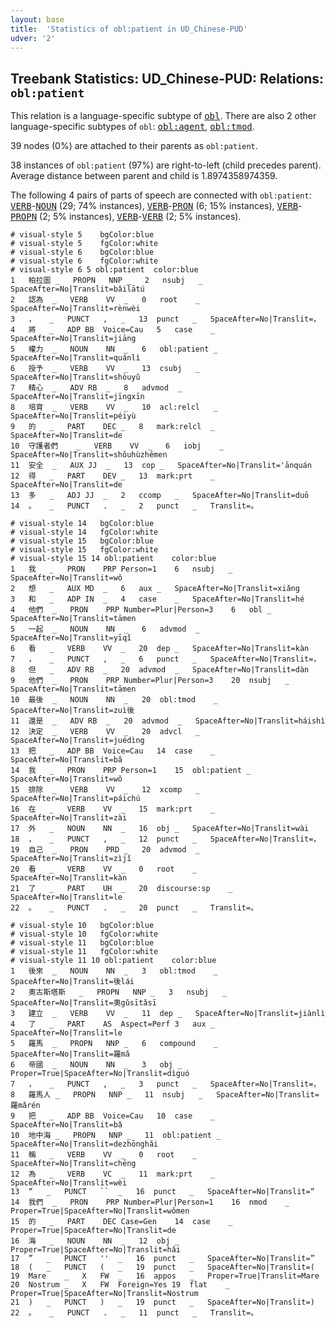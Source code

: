 ```yaml
---
layout: base
title:  'Statistics of obl:patient in UD_Chinese-PUD'
udver: '2'
---
```


## Treebank Statistics: UD_Chinese-PUD: Relations: `obl:patient`

This relation is a language-specific subtype of <tt><a href="zh_pud-dep-obl.html">obl</a></tt>.
There are also 2 other language-specific subtypes of `obl`: <tt><a href="zh_pud-dep-obl-agent.html">obl:agent</a></tt>, <tt><a href="zh_pud-dep-obl-tmod.html">obl:tmod</a></tt>.

39 nodes (0%) are attached to their parents as `obl:patient`.

38 instances of `obl:patient` (97%) are right-to-left (child precedes parent).
Average distance between parent and child is 1.8974358974359.

The following 4 pairs of parts of speech are connected with `obl:patient`: <tt><a href="zh_pud-pos-VERB.html">VERB</a></tt>-<tt><a href="zh_pud-pos-NOUN.html">NOUN</a></tt> (29; 74% instances), <tt><a href="zh_pud-pos-VERB.html">VERB</a></tt>-<tt><a href="zh_pud-pos-PRON.html">PRON</a></tt> (6; 15% instances), <tt><a href="zh_pud-pos-VERB.html">VERB</a></tt>-<tt><a href="zh_pud-pos-PROPN.html">PROPN</a></tt> (2; 5% instances), <tt><a href="zh_pud-pos-VERB.html">VERB</a></tt>-<tt><a href="zh_pud-pos-VERB.html">VERB</a></tt> (2; 5% instances).


~~~ conllu
# visual-style 5	bgColor:blue
# visual-style 5	fgColor:white
# visual-style 6	bgColor:blue
# visual-style 6	fgColor:white
# visual-style 6 5 obl:patient	color:blue
1	柏拉圖	_	PROPN	NNP	_	2	nsubj	_	SpaceAfter=No|Translit=bǎilātú
2	認為	_	VERB	VV	_	0	root	_	SpaceAfter=No|Translit=rènwèi
3	，	_	PUNCT	,	_	13	punct	_	SpaceAfter=No|Translit=，
4	將	_	ADP	BB	Voice=Cau	5	case	_	SpaceAfter=No|Translit=jiāng
5	權力	_	NOUN	NN	_	6	obl:patient	_	SpaceAfter=No|Translit=quánlì
6	授予	_	VERB	VV	_	13	csubj	_	SpaceAfter=No|Translit=shòuyǔ
7	精心	_	ADV	RB	_	8	advmod	_	SpaceAfter=No|Translit=jīngxīn
8	培育	_	VERB	VV	_	10	acl:relcl	_	SpaceAfter=No|Translit=péiyù
9	的	_	PART	DEC	_	8	mark:relcl	_	SpaceAfter=No|Translit=de
10	守護者們	_	VERB	VV	_	6	iobj	_	SpaceAfter=No|Translit=shǒuhùzhěmen
11	安全	_	AUX	JJ	_	13	cop	_	SpaceAfter=No|Translit='ānquán
12	得	_	PART	DEV	_	13	mark:prt	_	SpaceAfter=No|Translit=de
13	多	_	ADJ	JJ	_	2	ccomp	_	SpaceAfter=No|Translit=duō
14	。	_	PUNCT	.	_	2	punct	_	Translit=。

~~~


~~~ conllu
# visual-style 14	bgColor:blue
# visual-style 14	fgColor:white
# visual-style 15	bgColor:blue
# visual-style 15	fgColor:white
# visual-style 15 14 obl:patient	color:blue
1	我	_	PRON	PRP	Person=1	6	nsubj	_	SpaceAfter=No|Translit=wǒ
2	想	_	AUX	MD	_	6	aux	_	SpaceAfter=No|Translit=xiǎng
3	和	_	ADP	IN	_	4	case	_	SpaceAfter=No|Translit=hé
4	他們	_	PRON	PRP	Number=Plur|Person=3	6	obl	_	SpaceAfter=No|Translit=tāmen
5	一起	_	NOUN	NN	_	6	advmod	_	SpaceAfter=No|Translit=yīqǐ
6	看	_	VERB	VV	_	20	dep	_	SpaceAfter=No|Translit=kàn
7	，	_	PUNCT	,	_	6	punct	_	SpaceAfter=No|Translit=，
8	但	_	ADV	RB	_	20	advmod	_	SpaceAfter=No|Translit=dàn
9	他們	_	PRON	PRP	Number=Plur|Person=3	20	nsubj	_	SpaceAfter=No|Translit=tāmen
10	最後	_	NOUN	NN	_	20	obl:tmod	_	SpaceAfter=No|Translit=zuì後
11	還是	_	ADV	RB	_	20	advmod	_	SpaceAfter=No|Translit=háishì
12	決定	_	VERB	VV	_	20	advcl	_	SpaceAfter=No|Translit=juédìng
13	把	_	ADP	BB	Voice=Cau	14	case	_	SpaceAfter=No|Translit=bǎ
14	我	_	PRON	PRP	Person=1	15	obl:patient	_	SpaceAfter=No|Translit=wǒ
15	排除	_	VERB	VV	_	12	xcomp	_	SpaceAfter=No|Translit=páichú
16	在	_	VERB	VV	_	15	mark:prt	_	SpaceAfter=No|Translit=zài
17	外	_	NOUN	NN	_	16	obj	_	SpaceAfter=No|Translit=wài
18	，	_	PUNCT	,	_	12	punct	_	SpaceAfter=No|Translit=，
19	自己	_	PRON	PRD	_	20	advmod	_	SpaceAfter=No|Translit=zìjǐ
20	看	_	VERB	VV	_	0	root	_	SpaceAfter=No|Translit=kàn
21	了	_	PART	UH	_	20	discourse:sp	_	SpaceAfter=No|Translit=le
22	。	_	PUNCT	.	_	20	punct	_	Translit=。

~~~


~~~ conllu
# visual-style 10	bgColor:blue
# visual-style 10	fgColor:white
# visual-style 11	bgColor:blue
# visual-style 11	fgColor:white
# visual-style 11 10 obl:patient	color:blue
1	後來	_	NOUN	NN	_	3	obl:tmod	_	SpaceAfter=No|Translit=後lái
2	奧古斯塔斯	_	PROPN	NNP	_	3	nsubj	_	SpaceAfter=No|Translit=奧gǔsītǎsī
3	建立	_	VERB	VV	_	11	dep	_	SpaceAfter=No|Translit=jiànlì
4	了	_	PART	AS	Aspect=Perf	3	aux	_	SpaceAfter=No|Translit=le
5	羅馬	_	PROPN	NNP	_	6	compound	_	SpaceAfter=No|Translit=羅mǎ
6	帝國	_	NOUN	NN	_	3	obj	_	Proper=True|SpaceAfter=No|Translit=dìguó
7	，	_	PUNCT	,	_	3	punct	_	SpaceAfter=No|Translit=，
8	羅馬人	_	PROPN	NNP	_	11	nsubj	_	SpaceAfter=No|Translit=羅mǎrén
9	把	_	ADP	BB	Voice=Cau	10	case	_	SpaceAfter=No|Translit=bǎ
10	地中海	_	PROPN	NNP	_	11	obl:patient	_	SpaceAfter=No|Translit=dezhōnghǎi
11	稱	_	VERB	VV	_	0	root	_	SpaceAfter=No|Translit=chēng
12	為	_	VERB	VC	_	11	mark:prt	_	SpaceAfter=No|Translit=wèi
13	“	_	PUNCT	``	_	16	punct	_	SpaceAfter=No|Translit=“
14	我們	_	PRON	PRP	Number=Plur|Person=1	16	nmod	_	Proper=True|SpaceAfter=No|Translit=wǒmen
15	的	_	PART	DEC	Case=Gen	14	case	_	Proper=True|SpaceAfter=No|Translit=de
16	海	_	NOUN	NN	_	12	obj	_	Proper=True|SpaceAfter=No|Translit=hǎi
17	”	_	PUNCT	''	_	16	punct	_	SpaceAfter=No|Translit=”
18	(	_	PUNCT	(	_	19	punct	_	SpaceAfter=No|Translit=(
19	Mare	_	X	FW	_	16	appos	_	Proper=True|Translit=Mare
20	Nostrum	_	X	FW	Foreign=Yes	19	flat	_	Proper=True|SpaceAfter=No|Translit=Nostrum
21	)	_	PUNCT	)	_	19	punct	_	SpaceAfter=No|Translit=)
22	。	_	PUNCT	.	_	11	punct	_	Translit=。

~~~


